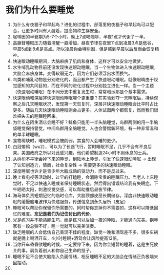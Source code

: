 # 我们为什么要睡觉

1. 为什么有夜猫子和早起鸟？进化的过程中，部落里的夜猫子和早起鸟可以配合，让更多时间有人醒着，提高物种生存安全。
2. 咖啡因的半衰期为5-7个小时。晚上7点喝咖啡，半夜1点才代谢了一半。
3. 高腺苷睡眠压力随着清醒一直增加，昼夜节律在夜里11点到凌晨3点是低谷，早晨5点到8点是高点。所以凌晨你会特别困，但是熬到早晨以后反而会恢复精神。
4. 快速眼动睡眠期间，大脑麻痹了肌肉和身体，这样才可以安全地做梦。
5. 水生哺乳动物目前还没发现快速眼动睡眠，当一个生物体进入快速眼动睡眠，大脑会麻痹身体，变得软弱无力。因为它们必须浮出水面换气。
6. 鸟类和哺乳动物是分别进化的，而且都产生了快速眼动睡眠。就像眼睛由于视觉感知的共同目的，而在不同的进化过程中分别独立进化一样。当一个主题（快速眼动睡眠）在不同分支中重复发生时，常常暗示那是个基本需求。
7. 快速眼动和深层非快速眼动睡眠哪个更重要？在实验剥夺一天睡眠后，持续观察之后几天睡眠状况，发现第一天恢复时，深层非快速眼动睡眠会比平时占比更多。随后几天快速眼动睡眠则会占更多。人体试图两个都恢复，然而我们很难把失去的睡眠睡回来。
8. 为什么在陌生酒店会睡不好？鲸鱼只能用一半头脑睡觉，鸟群两侧的用一半脑袋睡觉保持警觉，中间鸟群用全脑睡觉。人也会警惕新环境，有一种非常温和的单半球睡眠。
9. 食物稀缺时，睡眠模式会被削弱。禁食的人会睡的更少。
10. 白冠带鹀（wu2），可以为了长途飞行，暂时睡眠不足，几乎不会有不良后果。美国政府之所以对此感兴趣，他们希望制造24小时不用休息的士兵。
11. 从树梢不平衡会掉下来的睡觉，到陆地上睡觉，引发了快速眼动睡眠 -> 出现了认知创造力，情商，社会复杂性 -> 需要更多的快速眼动睡眠。
12. 深度睡眠也许才是青少年大脑成熟的驱动力，而不是反过来。
13. 晚上看电视等活动时，过早的打瞌睡，会消除宝贵的睡眠压力。当老人上床睡觉时，不足以快速入睡或者保持睡眠状态。然后得出错误结论我有失眠症。下午晒晒太阳，刺激视觉交感，可以帮助推后昼夜节律。
14. 海马体负责短期记忆的临时仓库，大脑顶部皮层长期储存。深度非快速眼动睡眠的缓慢脑电波作为快递服务，传送信息到永久居所（皮层）
15. 睡眠可以帮助你保留你所需要的，同时帮你忘掉你不需要的，这样可以降低回忆的难度。**忘记是我们为记住付出的代价**。
16. 光是练习并不能熟能生巧，而是练习以后加一夜的睡眠，才能通向完美。钢琴家有一段总弹不好，睡一觉就可以完美演奏。
17. 缺乏睡眠的人会低估自己表现不佳的程度。缺觉一晚和酒驾差不多，很多车祸就是晚上喝酒开车，4小时睡眠+酒驾会让风险提高12倍。
18. 当你开车昏昏欲睡的时候，一定要停下来，因为你会短暂的睡着，这是生死攸关的事，肩负着别人和你自己生命的担子。
19. 睡眠不足不会使大脑陷入负面情绪，相反睡眠不足的大脑会在情绪正负极端来回摆动。
20. 
